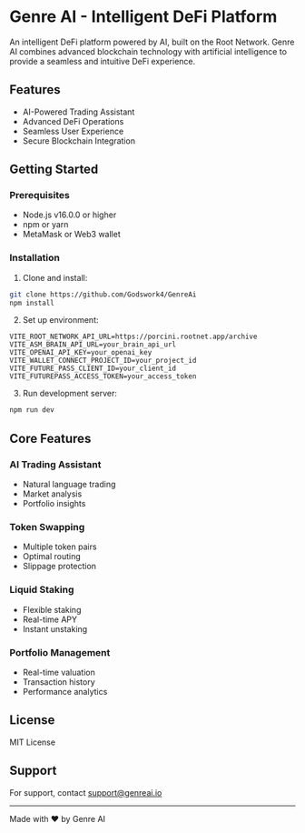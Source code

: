 # Genre AI - Intelligent DeFi Platform

An intelligent DeFi platform powered by AI, built on the Root Network. Genre AI combines advanced blockchain technology with artificial intelligence to provide a seamless and intuitive DeFi experience.

## Features

- AI-Powered Trading Assistant
- Advanced DeFi Operations
- Seamless User Experience
- Secure Blockchain Integration

## Getting Started

### Prerequisites
- Node.js v16.0.0 or higher
- npm or yarn
- MetaMask or Web3 wallet

### Installation

1. Clone and install:
```bash
git clone https://github.com/Godswork4/GenreAi
npm install
```

2. Set up environment:
```env
VITE_ROOT_NETWORK_API_URL=https://porcini.rootnet.app/archive
VITE_ASM_BRAIN_API_URL=your_brain_api_url
VITE_OPENAI_API_KEY=your_openai_key
VITE_WALLET_CONNECT_PROJECT_ID=your_project_id
VITE_FUTURE_PASS_CLIENT_ID=your_client_id
VITE_FUTUREPASS_ACCESS_TOKEN=your_access_token
```

3. Run development server:
```bash
npm run dev
```

## Core Features

### AI Trading Assistant
- Natural language trading
- Market analysis
- Portfolio insights

### Token Swapping
- Multiple token pairs
- Optimal routing
- Slippage protection

### Liquid Staking
- Flexible staking
- Real-time APY
- Instant unstaking

### Portfolio Management
- Real-time valuation
- Transaction history
- Performance analytics

## License

MIT License

## Support

For support, contact support@genreai.io

---

Made with ❤️ by Genre AI 
